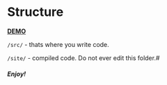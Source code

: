 Structure
=============
[**DEMO**](https://makecode.github.io/livechat/build)

`/src/` - thats where you write code.

`/site/` - compiled code. Do not ever edit this folder.#

##### Enjoy!
